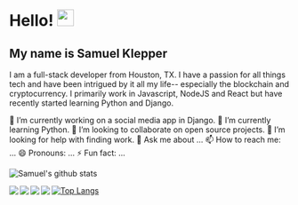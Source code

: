 
# Hello! <img src="https://raw.githubusercontent.com/MartinHeinz/MartinHeinz/master/wave.gif" width="30px"> 
## My name is Samuel Klepper

I am a full-stack developer from Houston, TX. I have a passion for all things tech and have been intrigued by it all my life-- especially the blockchain and cryptocurrency. I primarily work in Javascript, NodeJS and React but have recently started learning Python and Django. 

🔭 I’m currently working on a social media app in Django.
🌱 I’m currently learning Python.
👯 I’m looking to collaborate on open source projects.
🤔 I’m looking for help with finding work.
💬 Ask me about ...
📫 How to reach me: ...
😄 Pronouns: ...
⚡ Fun fact: ...

![Samuel's  github stats](https://github-readme-stats.vercel.app/api?username=samklep&show_icons=true&theme=radical)

<a href="https://github.com/samklep/cryptoNews">
  <img align="left" src="https://github-readme-stats.vercel.app/api/pin/?username=samklep&repo=cryptoNews" />
</a>

<a href="https://github.com/samklep/sensor">
  <img align="left" src="https://github-readme-stats.vercel.app/api/pin/?username=samklep&repo=sensor" />
</a>

<a href="https://github.com/samklep/react-portfolio">
  <img align="left" src="https://github-readme-stats.vercel.app/api/pin/?username=samklep&repo=react-portfolio" />
</a>

<a href="https://github.com/samklep/contactKeeper">
  <img align="left" src="https://github-readme-stats.vercel.app/api/pin/?username=samklep&repo=contactKeeper" />
</a>

[![Top Langs](https://github-readme-stats.vercel.app/api/top-langs/?username=samklep)](https://github.com/samklep/github-readme-stats)

<!--
**SamKlep/SamKlep** is a ✨ _special_ ✨ repository because its `README.md` (this file) appears on your GitHub profile.

Here are some ideas to get you started:

- 🔭 I’m currently working on ...
- 🌱 I’m currently learning ...
- 👯 I’m looking to collaborate on ...
- 🤔 I’m looking for help with ...
- 💬 Ask me about ...
- 📫 How to reach me: ...
- 😄 Pronouns: ...
- ⚡ Fun fact: ...
-->
